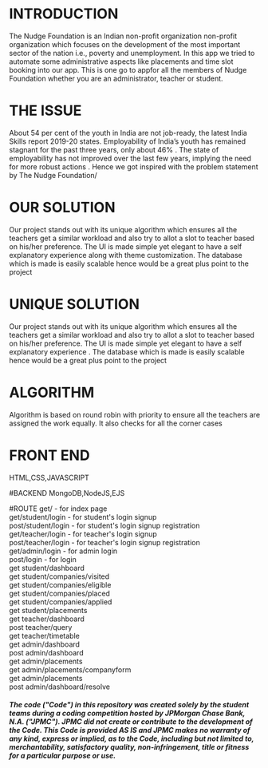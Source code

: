 # INTRODUCTION
The Nudge Foundation is an Indian non-profit organization non-profit organization which focuses on the development of the most important sector of the nation i.e., poverty and unemployment. In this app we tried to automate some administrative aspects like placements and time slot booking into our app. This is one go to appfor all the members of Nudge Foundation whether you are an administrator, teacher or student.

# THE ISSUE
About 54 per cent of the youth in India are not job-ready, the latest India Skills report 2019-20 states. Employability of India’s youth has remained stagnant for the past three years, only about 46% . The state of employability has not improved over the last few years, implying the need for more robust actions . Hence we got inspired with the problem statement by The Nudge Foundation/

# OUR SOLUTION
Our project stands out with its unique algorithm which ensures all the teachers get a similar workload and also try to allot a slot to teacher based on his/her preference. The UI is made simple yet elegant to have a self explanatory experience along with theme customization. The database which is made is easily scalable hence would be a great plus point to the project

# UNIQUE SOLUTION

Our project stands out with its unique algorithm which ensures all the teachers get a similar workload and also try to allot a slot to teacher based on his/her preference. The UI is made simple yet elegant to have a self explanatory experience . The database which is made is easily scalable hence would be a great plus point to the project

# ALGORITHM

Algorithm is based on round robin with priority to ensure all the teachers are assigned the work equally. It also checks for all the corner cases

# FRONT END
 HTML,CSS,JAVASCRIPT
 
#BACKEND
 MongoDB,NodeJS,EJS

#ROUTE
get/              - for index page <br>
get/student/login - for student's login signup <br>
post/student/login - for student's login signup registration <br>
get/teacher/login - for teacher's login signup <br>
post/teacher/login - for teacher's login signup registration <br>
get/admin/login   - for admin login <br>
post/login        - for login <br>
get student/dashboard <br>
get student/companies/visited <br>
get student/companies/eligible <br>
get student/companies/placed <br>
get student/companies/applied <br>
get student/placements <br>
get teacher/dashboard <br>
post teacher/query <br>
get teacher/timetable <br>
get admin/dashboard <br>
post admin/dashboard <br>
get admin/placements <br>
get admin/placements/companyform <br>
get admin/placements <br>
post admin/dashboard/resolve <br>

##### The code ("Code") in this repository was created solely by the student teams during a coding competition hosted by JPMorgan Chase Bank, N.A. ("JPMC").						JPMC did not create or contribute to the development of the Code.  This Code is provided AS IS and JPMC makes no warranty of any kind, express or implied, as to the Code,						including but not limited to, merchantability, satisfactory quality, non-infringement, title or fitness for a particular purpose or use.